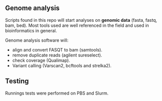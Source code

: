 ## Genome analysis

Scripts found in this repo will start analyses on __genomic data__ (fasta, fastq, bam, bed). Most tools used are well referenced in the field and used in bioinformatics in general.

Genome analysis software will:
- align and convert FASQT to bam (samtools).
- remove duplicate reads (agilent sureselect).
- check coverage (Qualimap).
- Variant calling (Varscan2, bcftools and strelka2).

## Testing

Runnings tests were performed on PBS and Slurm.
